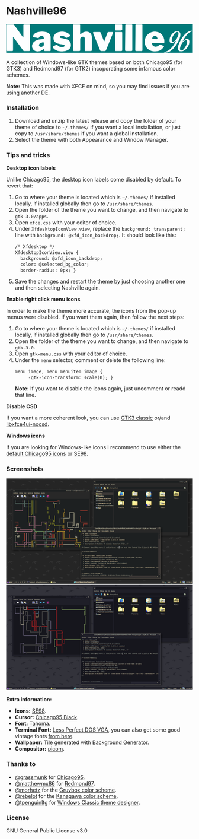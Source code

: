 # Nashville96
<p align="center">
	<img src="images/nashville96_logo.png" alt="Screenshot 1"/>
</p>

A collection of Windows-like GTK themes based on both Chicago95 (for GTK3) and Redmond97 (for GTK2) incoporating some infamous color schemes. 

**Note:** This was made with XFCE on mind, so you may find issues if you are using another DE.

### Installation
1. Download and unzip the latest release and copy the folder of your theme of choice to `~/.themes/` if you want a local installation, or just copy to `/usr/share/themes` if you want a global installation.
2. Select the theme with both Appearance and Window Manager. 

### Tips and tricks

**Desktop icon labels**

Unlike Chicago95, the desktop icon labels come disabled by default. To revert that: 
1. Go to where your theme is located which is `~/.themes/` if installed locally, if installed globally then go to `/usr/share/themes`.
2. Open the folder of the theme you want to change, and then  navigate to `gtk-3.0/apps`.
3. Open `xfce.css` with your editor of choice.
4. Under `XfdesktopIconView.view`, replace the `background: transparent;` line with `background: @xfd_icon_backdrop;`. It should look like this:
	```
	/* Xfdesktop */
	XfdesktopIconView.view {
	  background: @xfd_icon_backdrop;
	  color: @selected_bg_color;
	  border-radius: 0px; }
	```		
5. Save the changes and restart the theme by just choosing another one and then selecting Nashville again.

**Enable right click menu icons**

In order to make the theme more accurate, the icons from the pop-up menus were disabled. If you want them again, then follow the next steps:
1. Go to where your theme is located which is `~/.themes/` if installed locally, if installed globally then go to `/usr/share/themes`.
2. Open the folder of the theme you want to change, and then  navigate to `gtk-3.0`.
3. Open `gtk-menu.css` with your editor of choice.
4. Under the `menu` selector, comment or delete the following line:
	```
	menu image, menu menuitem image {
   		 -gtk-icon-transform: scale(0); }
	```
	**Note:** If you want to disable the icons again, just uncomment or readd that line.

**Disable CSD**

If you want a more coherent look, you can use [GTK3 classic](https://github.com/lah7/gtk3-classic) or/and [libxfce4ui-nocsd](https://github.com/Xfce-Classic/libxfce4ui-nocsd).

**Windows icons**

If you are looking for  Windows-like icons i recommend to use either the [default Chicago95 icons](https://github.com/grassmunk/Chicago95/tree/master/Icons) or [SE98](https://github.com/nestoris/Win98SE).
		
### Screenshots
<p align="center">
	<img src="images/screenshot_1.png" alt="Screenshot 1"/>
	<img src="images/screenshot_2.png" alt="Screenshot 2"/>
	<figcaption>
		<b>Extra information: </b>
		<ul>
			<li><b>Icons:</b> <a href="https://github.com/nestoris/Win98SE">SE98</a>.</li>
			<li><b>Cursor:</b> <a href="https://github.com/grassmunk/Chicago95/tree/master/Cursors/Chicago95_Cursor_Black">Chicago95 Black</a>.</li>
			<li><b>Font:</b> <a href="https://en.wikipedia.org/wiki/Tahoma_(typeface)">Tahoma</a>.</li>
			<li><b>Terminal Font:</b> <a href="https://laemeur.sdf.org/fonts/">Less Perfect DOS VGA</a>, you can also get some good vintage fonts <a href="https://int10h.org/oldschool-pc-fonts/">from here</a>.</li>
			<li><b>Wallpaper:</b> Tile generated with <a href="https://bg.siteorigin.com/">Background Generator</a>.</li>
			<li><b>Compositor:</b> <a href="https://github.com/yshui/picom">picom</a>.</li>
		</ul>
	</figcaption>
</p>

### Thanks to 
- [@grassmunk](https://github.com/grassmunk) for [Chicago95](https://github.com/grassmunk/Chicago95).
- [@matthewmx86](https://github.com/matthewmx86) for [Redmond97](https://github.com/matthewmx86/Redmond97).
- [@morhetz](https://github.com/morhetz) for the [Gruvbox color scheme](https://github.com/morhetz/gruvbox).
- [@rebelot](https://github.com/rebelot) for the [Kanagawa color scheme](https://github.com/rebelot/kanagawa.nvim).
- [@tpenguinltg](https://github.com/tpenguinltg) for [Windows Classic theme designer](https://github.com/tpenguinltg/winclassic).

### License 
GNU General Public License v3.0
